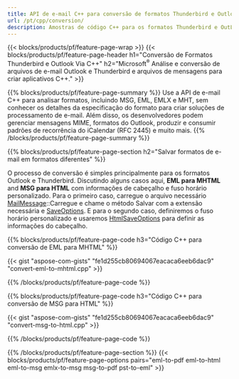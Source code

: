 ```yaml
---
title: API de e-mail C++ para conversão de formatos Thunderbird e Outlook
url: /pt/cpp/conversion/
description: Amostras de código C++ para os formatos Thunderbird e OutLook EML EMLX MBOX ICS MSG HTML OFT OLM OST PST e conversão VCF via biblioteca de e-mail.
---
```


{{< blocks/products/pf/feature-page-wrap >}}
{{< blocks/products/pf/feature-page-header h1="Conversão de Formatos Thunderbird e Outlook Via C++" h2="Microsoft<sup>&reg;</sup> Análise e conversão de arquivos de e-mail Outlook e Thunderbird e arquivos de mensagens para criar aplicativos C++." >}}

{{% blocks/products/pf/feature-page-summary %}}
Use a API de e-mail C++ para analisar formatos, incluindo MSG, EML, EMLX e MHT, sem conhecer os detalhes da especificação do formato para criar soluções de processamento de e-mail. Além disso, os desenvolvedores podem gerenciar mensagens MIME, formatos do Outlook, produzir e consumir padrões de recorrência do iCalendar (RFC 2445) e muito mais.
{{% /blocks/products/pf/feature-page-summary  %}}

{{% blocks/products/pf/feature-page-section  h2="Salvar formatos de e-mail em formatos diferentes" %}}

O processo de conversão é simples principalmente para os formatos Outlook e Thunderbird. Discutindo alguns casos aqui, **EML para MHTML** and **MSG para HTML** com informações de cabeçalho e fuso horário personalizado. Para o primeiro caso, carregue o arquivo necessário [MailMessage](https://apireference.aspose.com/email/cpp/class/aspose.email.mail_message)::Carregue e chame o método Salvar com a extensão necessária e [SaveOptions](https://apireference.aspose.com/email/cpp/class/aspose.email.save_options). E para o segundo caso, definiremos o fuso horário personalizado e usaremos [HtmlSaveOptions](https://apireference.aspose.com/email/cpp/class/aspose.email.html_save_options) para definir as informações do cabeçalho.


{{% blocks/products/pf/feature-page-code h3="Código C++ para conversão de EML para MHTML" %}}

{{< gist "aspose-com-gists" "fe1d255cb80694067eacaca6eeb6dac9" "convert-eml-to-mhtml.cpp" >}}

{{% /blocks/products/pf/feature-page-code %}}


{{% blocks/products/pf/feature-page-code h3="Código C++ para conversão de MSG para HTML" %}}

{{< gist "aspose-com-gists" "fe1d255cb80694067eacaca6eeb6dac9" "convert-msg-to-html.cpp" >}}

{{% /blocks/products/pf/feature-page-code  %}}


{{% /blocks/products/pf/feature-page-section %}}
{{< blocks/products/pf/feature-page-options pairs="eml-to-pdf eml-to-html eml-to-msg emlx-to-msg msg-to-pdf pst-to-eml" >}}